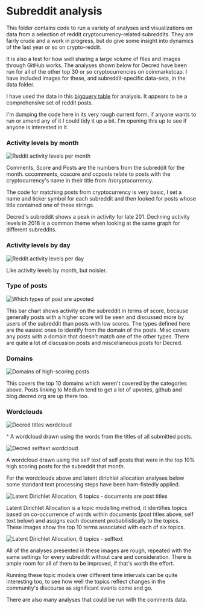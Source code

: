 # Subreddit analysis

This folder contains code to run a variety of analyses and visualizations on data from a selection of reddit cryptocurrency-related subreddits. They are fairly crude and a work in progress, but do give some insight into dynamics of the last year or so on crypto-reddit. 

It is also a test for how well sharing a large volume of files and images through GitHub works. The analyses shown below for Decred have been run for all of the other top 30 or so cryptocurrencies on coinmarketcap. I have included images for these, and subreddit-specific data-sets, in the data folder.

I have used the data in this [bigquery table](https://bigquery.cloud.google.com/dataset/fh-bigquery:reddit_posts)  for analysis. It appears to be a comprehensive set of reddit posts.

I'm dumping the code here in its very rough current form, if anyone wants to run or amend any of it I could tidy it up a bit. I'm opening this up to see if anyone is interested in it.

### Activity levels by month

![Reddit activity levels per month](subreddit-charts/img/activity-by-month-decred.png)

Comments, Score and Posts are the numbers from the subreddit for the month. cccomments, ccscore and ccposts relate to posts with the cryptocurrency's name in their title from /r/cryptocurrency.

The code for matching posts from cryptocurrency is very basic, I set a name and ticker symbol for each subreddit and then looked for posts whose title contained one of these strings.

Decred's subreddit shows a peak in activity for late 201. Declining activity levels in 2018 is a common theme when looking at the same graph for different subreddits. 

### Activity levels by day

![Reddit activity levels per day](subreddit-charts/img/activity-by-day-decred.png)

Like activity levels by month, but noisier. 

### Type of posts

![Which types of post are upvoted](subreddit-charts/img/type-bar-decred.png)

This bar chart shows activity on the subreddit in terms of score, because generally posts with a higher score will be seen and discussed more by users of the subreddit than posts with low scores. The types defined here are the easiest ones to identify from the domain of the posts. Misc covers any posts with a domain that doesn't match one of the other types. There are quite a lot of discussion posts and miscellaneous posts for Decred.

### Domains

![Domains of high-scoring posts](subreddit-charts/img/domains-decred.png)

This covers the top 10 domains which weren't covered by the categories above. Posts linking to Medium tend to get a lot of upvotes, github and blog.decred.org are up there too.

### Wordclouds



![Decred titles wordcloud](subreddit-charts/img/decred-wordcloud-title.png)

^ A wordcloud drawn using the words from the titles of all submitted posts.

![Decred selftext wordcloud](subreddit-charts/img/decred-wordcloud-selftext.png)

A wordcloud drawn using the self text of self posts that were in the top 10% high scoring posts for the subreddit that month.

For the wordclouds above and latent dirichlet allocation analyses below some standard text processing steps have been ham-fistedly applied.

![Latent Dirichlet Allocation, 6 topics - documents are post titles](subreddit-charts/img/decred-title-lda6-top10terms.png)

Latent Dirichlet Allocation is a topic modelling method, it identifies topics based on co-occurrence of words within documents (post titles above, self text below) and assigns each document probabilistically to the topics. These images show the top 10 terms associated with each of six topics. 



![Latent Dirichlet Allocation, 6 topics - selftext](subreddit-charts/img/decred-self-lda6-top10terms.png)

All of the analyses presented in these images are rough, repeated with the same settings for every subreddit without care and consideration. There is ample room for all of them to be improved, if that's worth the effort. 

Running these topic models over different time intervals can be quite interesting too, to see how well the topics reflect changes in the community's discourse as significant events come and go. 

There are also many analyses that could be run with the comments data.

